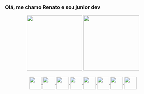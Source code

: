 ### Olá, me chamo Renato e sou junior dev 


<div align="center">
  <a href="https://github.com/NatoRodrigues">
  <img height="180em" src="https://github-readme-stats.vercel.app/api?username=NatoRodrigues&show_icons=true&theme=vue-dark&include_all_commits=true&count_private=true"/>
  <img height="180em" src="https://github-readme-stats.vercel.app/api/top-langs/?username=NatoRodrigues&layout=compact&langs_count=7&theme=vue-dark"/>
<br><br>
<img src="https://cdn.jsdelivr.net/gh/devicons/devicon/icons/html5/html5-original.svg" WIdth="40" heigth="30" align="CENTER"/>
<img src="https://cdn.jsdelivr.net/gh/devicons/devicon/icons/css3/css3-original.svg" WIdth="40" heigth="30" align="CENTER"/>
<img src="https://cdn.jsdelivr.net/gh/devicons/devicon/icons/php/php-original.svg" WIdth="40" heigth="30" align="CENTER"/>
<img src="https://cdn.jsdelivr.net/gh/devicons/devicon/icons/cplusplus/cplusplus-original.svg" WIdth="40" heigth="30" align="CENTER"/>
<img src="https://cdn.jsdelivr.net/gh/devicons/devicon/icons/javascript/javascript-original.svg" WIdth="40" heigth="30" align="CENTER"/>
<img src="https://cdn.jsdelivr.net/gh/devicons/devicon/icons/java/java-original.svg" WIdth="40" WIdth="40" heigth="30" align="CENTER"/>
<img src="https://cdn.jsdelivr.net/gh/devicons/devicon/icons/vuejs/vuejs-original.svg" WIdth="40" WIdth="40" heigth="30" align="CENTER"/>
<img src="https://cdn.jsdelivr.net/gh/devicons/devicon/icons/laravel/laravel-plain.svg" WIdth="40" WIdth="40" heigth="30" align="CENTER"/>
          

</div>
          
